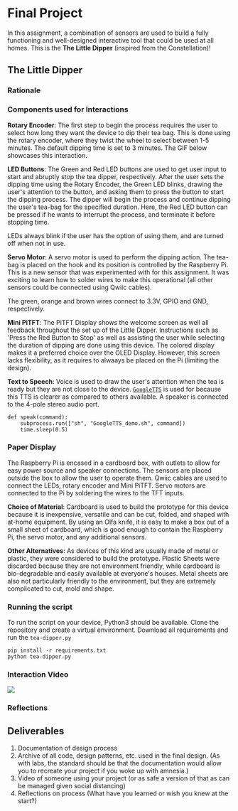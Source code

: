 # Final Project

In this assignment, a combination of sensors are used to build a fully functioning and well-designed interactive tool that could be used at all homes. This is the **The Little Dipper** (inspired from the Constellation)!

## The Little Dipper

### Rationale


### Components used for Interactions

<!-- TODO: Add image of components -->

__Rotary Encoder__: The first step to begin the process requires the user to select how long they want the device to dip their tea bag. This is done using the rotary encoder, where they twist the wheel to select between 1-5 minutes. The default dipping time is set to 3 minutes. The GIF below showcases this interaction.
<!-- TODO: Add GIF -->

__LED Buttons__: The Green and Red LED buttons are used to get user input to start and abruptly stop the tea dipper, respectively. After the user sets the dipping time using the Rotary Encoder, the Green LED blinks, drawing the user's attention to the button, and asking them to press the button to start the dipping process. The dipper will begin the process and continue dipping the user's tea-bag for the specified duration. Here, the Red LED button can be pressed if he wants to interrupt the process, and terminate it before stopping time. 

LEDs always blink if the user has the option of using them, and are turned off when not in use.

__Servo Motor__: A servo motor is used to perform the dipping action. The tea-bag is placed on the hook and its position is controlled by the Raspberry Pi. This is a new sensor that was experimented with for this assignment. It was exciting to learn how to solder wires to make this operational (all other sensors could be connected using Qwiic cables).
<!-- TODO Add picture -->

The green, orange and brown wires connect to 3.3V, GPIO and GND, respectively.


__Mini PiTFT__: The PiTFT Display shows the welcome screen as well all feedback throughout the set up of the Little Dipper. Instructions such as 'Press the Red Button to Stop' as well as assisting the user while selecting the duration of dipping are done using this device. The colored display makes it a preferred choice over the OLED Display. However, this screen lacks flexibility, as it requires to alwaays be placed on the Pi (limiting the design).

<!-- <p align="center"><img src="https://github.com/singhaniasnigdha/Interactive-Lab-Hub/blob/Spring2021/Lab%203/imgs/screens.png" height="360" /></p> -->


__Text to Speech__: Voice is used to draw the user's attention when the tea is ready but they are not close to the device. [`GoogleTTS`](GoogleTTS_demo.sh) is used for because this TTS is clearer as compared to others available. A speaker is connected to the 4-pole stereo audio port.
```
def speak(command):
    subprocess.run(["sh", "GoogleTTS_demo.sh", command])
    time.sleep(0.5)
```

### Paper Display

The Raspberry Pi is encased in a cardboard box, with outlets to allow for easy power source and speaker connections. The sensors are placed outside the box to allow the user to operate them. Qwiic cables are used to connect the LEDs, rotary encoder and Mini PiTFT. Servo motors are connected to the Pi by soldering the wires to the TFT inputs. 

<!-- <p align="center"><img src="https://github.com/singhaniasnigdha/Interactive-Lab-Hub/blob/Spring2021/Lab%205/imgs/paper-display.png" height="320" /></p> -->

**Choice of Material**: Cardboard is used to build the prototype for this device because it is inexpensive, versatile and can be cut, folded, and shaped with at-home equipment. By using an Olfa knife, it is easy to make a box out of a small sheet of cardboard, which is good enough to contain the Raspberry Pi, the servo motor, and any additional sensors.

**Other Alternatives**:  As devices of this kind are usually made of metal or plastic, they were considered to build the prototype. Plastic Sheets were discarded because they are not environment friendly, while cardboard is bio-degradable and easily available at everyone's houses. Metal sheets are also not particularly friendly to the environment, but they are extremely complicated to cut, mold and shape.


### Running the script

To run the script on your device, Python3 should be available. Clone the repository and create a virtual environment. Download all requirements and run the `tea-dipper.py`

```
pip install -r requirements.txt
python tea-dipper.py
```


### Interaction Video

[![](https://res.cloudinary.com/marcomontalbano/image/upload/v1621183450/video_to_markdown/images/google-drive--1RZlSrD-6ynQ_WNaj6Y96DU8G5RMVBl1p-c05b58ac6eb4c4700831b2b3070cd403.jpg)](https://drive.google.com/file/d/1RZlSrD-6ynQ_WNaj6Y96DU8G5RMVBl1p/view?usp=sharing "")


### Reflections


## Deliverables

1. Documentation of design process
2. Archive of all code, design patterns, etc. used in the final design. (As with labs, the standard should be that the documentation would allow you to recreate your project if you woke up with amnesia.)
3. Video of someone using your project (or as safe a version of that as can be managed given social distancing)
4. Reflections on process (What have you learned or wish you knew at the start?)
